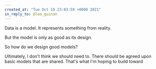 ```yaml
---
created_at: "Tue Oct 19 23:03:59 +0000 2021"
in_reply_to: @leo_guinan
---
```


Data is a model. It represents something from reality. 

But the model is only as good as its design. 

So how do we design good models?

Ultimately, I don't think we should need to. There should be agreed upon basic models that are shared.  That's what I'm hoping to build toward